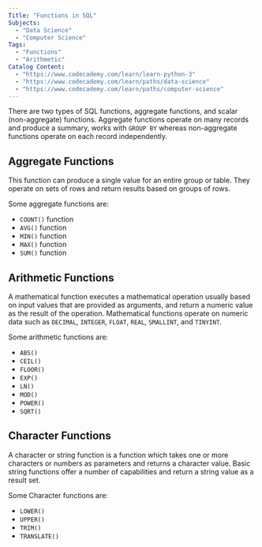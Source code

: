 ```yaml
---
Title: "Functions in SQL"
Subjects:
  - "Data Science"
  - "Computer Science"
Tags: 
  - "Functions"
  - "Arithmetic"
Catalog Content:
  - "https://www.codecademy.com/learn/learn-python-3"
  - "https://www.codecademy.com/learn/paths/data-science"
  - "https://www.codecademy.com/learn/paths/computer-science"
---
```


There are two types of SQL functions, aggregate functions, and scalar (non-aggregate) functions. Aggregate functions operate on many records and produce a summary, works with `GROUP BY` whereas non-aggregate functions operate on each record independently.

## Aggregate Functions

This function can produce a single value for an entire group or table. They operate on sets of rows and return results based on groups of rows.

Some aggregate functions are:

* `COUNT()` function
* `AVG()` function
* `MIN()` function
* `MAX()` function
* `SUM()` function

## Arithmetic Functions

A mathematical function executes a mathematical operation usually based on input values that are provided as arguments, and return a numeric value as the result of the operation. Mathematical functions operate on numeric data such as `DECIMAL`, `INTEGER`, `FLOAT`, `REAL`, `SMALLINT`, and `TINYINT`.

Some arithmetic functions are:

- `ABS()`
- `CEIL()`
- `FLOOR()`
- `EXP()`
- `LN()`
- `MOD()`
- `POWER()`
- `SQRT()`

## Character Functions

A character or string function is a function which takes one or more characters or numbers as parameters and returns a character value. Basic string functions offer a number of capabilities and return a string value as a result set.

Some Character functions are:

- `LOWER()`
- `UPPER()`
- `TRIM()`
- `TRANSLATE()`
